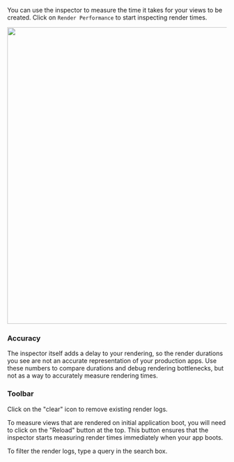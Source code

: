 You can use the inspector to measure the time it takes for your views to
be created. Click on `Render Performance` to start inspecting render times.

<img src="../../images/guides/ember-inspector/render-performance-screenshot.png" width="680"/>

### Accuracy

The inspector itself adds a delay to your rendering, so the render durations you see
are not an accurate representation of your production apps. Use these
numbers to compare durations and debug rendering bottlenecks, but not as
a way to accurately measure rendering times.


### Toolbar

Click on the "clear" icon to remove existing render logs.

To measure views that are rendered on initial application boot, you will
need to click on the "Reload" button at the top. This button ensures
that the inspector starts measuring render times immediately when your app boots.

To filter the render logs, type a query in the search box.



